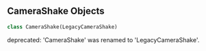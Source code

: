## CameraShake Objects

```python
class CameraShake(LegacyCameraShake)
```

deprecated: 'CameraShake' was renamed to 'LegacyCameraShake'.

<a id="unreal.MatineeCameraShake"></a>